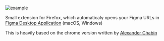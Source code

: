 ![example](https://i.imgur.com/h462XiN.gif "Example")

Small extension for Firefox, which automaticaly opens your Figma URLs in [Figma Desktop Application](https://www.figma.com/downloads) (macOS, Windows)

This is heavily based on the chrome version written by [Alexander Chabin](https://github.com/a-chabin/figma-chrome-extension)